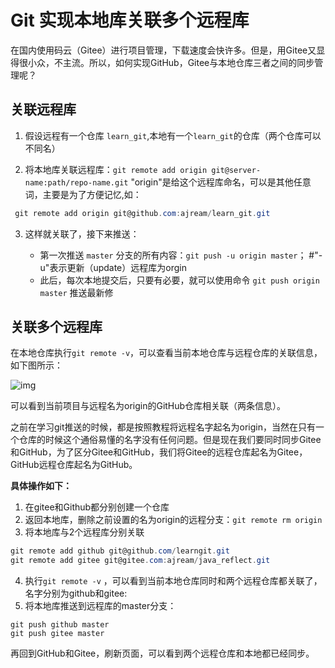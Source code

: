 # Git 实现本地库关联多个远程库

在国内使用码云（Gitee）进行项目管理，下载速度会快许多。但是，用Gitee又显得很小众，不主流。所以，如何实现GitHub，Gitee与本地仓库三者之间的同步管理呢？

## 关联远程库

1. 假设远程有一个仓库 `learn_git`,本地有一个`learn_git`的仓库（两个仓库可以不同名）

2. 将本地库关联远程库：`git remote add origin git@server-name:path/repo-name.git` "origin"是给这个远程库命名，可以是其他任意词，主要是为了方便记忆,如：

```powershell
 git remote add origin git@github.com:ajream/learn_git.git
```

3. 这样就关联了，接下来推送：

   - 第⼀次推送 `master` 分⽀的所有内容：`git push -u origin master`； #"-u"表示更新（update）远程库为orgin
   - 此后，每次本地提交后，只要有必要，就可以使⽤命令 `git push origin master` 推送最新修

## 关联多个远程库

在本地仓库执行`git remote -v`，可以查看当前本地仓库与远程仓库的关联信息，如下图所示：

![img](https://picgo-1302703244.cos.ap-nanjing.myqcloud.com/202206201054266.png)

可以看到当前项目与远程名为origin的GitHub仓库相关联（两条信息）。

之前在学习git推送的时候，都是按照教程将远程名字起名为origin，当然在只有一个仓库的时候这个通俗易懂的名字没有任何问题。但是现在我们要同时同步Gitee和GitHub，为了区分Gitee和GitHub，我们将Gitee的远程仓库起名为Gitee，GitHub远程仓库起名为GitHub。

**具体操作如下：**

1. 在gitee和Github都分别创建一个仓库
2. 返回本地库，删除之前设置的名为origin的远程分支：`git remote rm origin`
3. 将本地库与2个远程库分别关联

```powershell
git remote add github git@github.com/learngit.git
git remote add gitee git@gitee.com:ajream/java_reflect.git
```
4. 执行`git remote -v` ，可以看到当前本地仓库同时和两个远程仓库都关联了，名字分别为github和gitee:
4. 将本地库推送到远程库的master分支：

```
git push github master
git push gitee master
```

再回到GitHub和Gitee，刷新页面，可以看到两个远程仓库和本地都已经同步。
